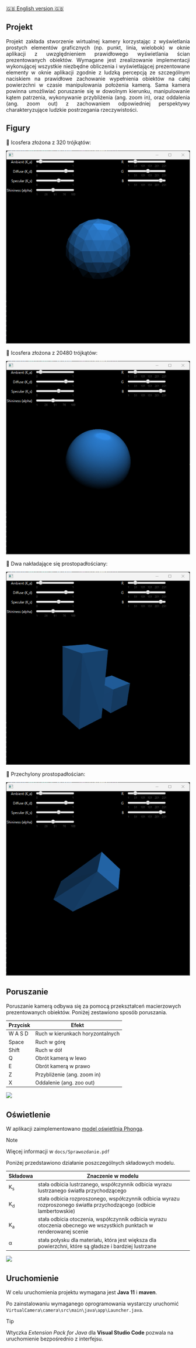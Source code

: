 [:gb: English version :gb:](README_ENG.md)

## Projekt
 <div align="justify">
Projekt zakłada stworzenie wirtualnej kamery korzystając z wyświetlania prostych elementów graficznych (np. punkt, linia, wielobok) w oknie aplikacji z uwzględnieniem prawidłowego wyświetlania ścian prezentowanych obiektów. Wymagane jest zrealizowanie implementacji wykonującej wszystkie niezbędne obliczenia i wyświetlającej prezentowane elementy w oknie aplikacji zgodnie z ludzką percepcją ze szczególnym naciskiem na prawidłowe zachowanie wypełnienia obiektów na całej powierzchni w czasie manipulowania położenia kamerą. Sama kamera powinna umożliwiać poruszanie się w dowolnym kierunku, manipulowanie kątem patrzenia, wykonywanie przybliżenia (ang. zoom in), oraz oddalenia (ang. zoom out) z zachowaniem odpowiedniej perspektywy charakteryzujące ludzkie postrzegania rzeczywistości.
</div>

## Figury
:small_blue_diamond: Icosfera złożona z 320 trójkątów:

![](docs/icosphere_dens3.png)

:small_blue_diamond: Icosfera złożona z 20480 trójkątów:

![](docs/icosphere_dens4.png)

:small_blue_diamond: Dwa nakładające się prostopadłościany:

![](docs/two_prism.png)

:small_blue_diamond: Przechylony prostopadłościan:

![](docs/prism.png)

## Poruszanie
Poruszanie kamerą odbywa się za pomocą przekształceń macierzowych prezentowanych obiektów. 
Poniżej zestawiono sposób poruszania.

|Przycisk|Efekt|
|-|-|
|W A S D|Ruch w kierunkach horyzontalnych|
|Space|Ruch w górę|
|Shift|Ruch w dół|
|Q|Obrót kamerą w lewo|
|E|Obrót kamerą w prawo|
|Z|Przybliżenie (ang. zoom in)|
|X|Oddalenie (ang. zoo out)|

![](docs/Movement.gif)

## Oświetlenie
W aplikacji zaimplementowano [model oświetlnia Phonga](https://en.wikipedia.org/wiki/Phong_reflection_model).
> [!NOTE]
> Więcej informacji w `docs/Sprawozdanie.pdf`

Poniżej przedstawiono działanie poszczególnych składowych modelu.

|Składowa|Znaczenie w modelu|
|-|-|
|K<sub>s</sub>| stała odbicia lustrzanego, współczynnik odbicia wyrazu lustrzanego światła przychodzącego|
|K<sub>d</sub>| stała odbicia rozproszonego, współczynnik odbicia wyrazu rozproszonego światła przychodzącego (odbicie lambertowskie)|
|K<sub>a</sub>| stała odbicia otoczenia, współczynnik odbicia wyrazu otoczenia obecnego we wszystkich punktach w renderowanej scenie|
|α|stała połysku dla materiału, która jest większa dla powierzchni, które są gładsze i bardziej lustrzane|



![](docs/Sliders.gif)

## Uruchomienie
W celu uruchomienia projektu wymagana jest **Java 11** i **maven**.

Po zainstalowaniu wymaganego oprogramowania wystarczy uruchomić `VirtualCamera\camera\src\main\java\app\Launcher.java`.

> [!TIP]
> Wtyczka *Extension Pack for Java* dla **Visual Studio Code** pozwala na uruchomienie bezpośrednio z interfejsu.
